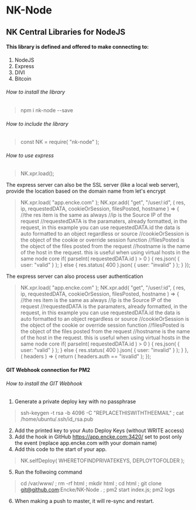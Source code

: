 # NK-Node
NK Central Libraries for NodeJS
------

#### This library is defined and offered to make connecting to:
1. NodeJS
2. Express
3. DIVI
4. Bitcoin


###### How to install the library
> npm i nk-node --save

###### How to include the library
> const NK = require( "nk-node" );

###### How to use express
> NK.xpr.load();

The express server can also be the SSL server (like a local web server), provide the location based on the domain name from let's encrypt 

> NK.xpr.load( "app.encke.com" );
> NK.xpr.add( "get", "/user/:id", ( res, ip, requestedDATA, cookieOrSession, filesPosted, hostname ) => {
>					//the res item is the same as always
>					//ip is the Source IP of the request
>					//requestedDATA is the paramaters, already formatted, in the request, in this example you can use requestedDATA.id the data is auto formatted to an object regardless or source
>					//cookieOrSession is the object of the cookie or override session function
>					//filesPosted is the object of the files posted from the request
>					//hostname is the name of the host in the request. this is useful when using virtual hosts in the same node core
>			if( parseInt( requestedDATA.id ) > 0 ) {
>				res.json( { user: "valid" } );
>			} else {
>				res.status( 400 ).json( { user: "invalid" } );
>			}
> });

The express server can also process user authentication

> NK.xpr.load( "app.encke.com" );
> NK.xpr.add( "get", "/user/:id", ( res, ip, requestedDATA, cookieOrSession, filesPosted, hostname ) => {
>					//the res item is the same as always
>					//ip is the Source IP of the request
>					//requestedDATA is the paramaters, already formatted, in the request, in this example you can use requestedDATA.id the data is auto formatted to an object regardless or source
>					//cookieOrSession is the object of the cookie or override session function
>					//filesPosted is the object of the files posted from the request
>					//hostname is the name of the host in the request. this is useful when using virtual hosts in the same node core
>			if( parseInt( requestedDATA.id ) > 0 ) {
>				res.json( { user: "valid" } );
>			} else {
>				res.status( 400 ).json( { user: "invalid" } );
>			}
> }, ( headers ) => {
>	return ( headers.auth == "isvalid" );
> });

#### GIT Webhook connection for PM2

###### How to install the GIT Webhook
1. Generate a private deploy key with no passphrase
> ssh-keygen -t rsa -b 4096 -C "REPLACETHISWITHTHEEMAIL" ; cat /home/ubuntu/.ssh/id_rsa.pub
2. Add the printed key to your Auto Deploy Keys (without WRITE access)
3. Add the hook in GitHub https://app.encke.com:3420/ set to post only the event (replace app.encke.com with your domain name)
4. Add this code to the start of your app.
> NK.selfDeploy( WHERETOFINDPRIVATEKEYS, DEPLOYTOFOLDER );
5. Run the follwoing command
> cd /var/www/ ; rm -rf html ; mkdir html ; cd html ; git clone git@github.com:Encke/NK-Node . ; pm2 start index.js; pm2 logs
6. When making a push to master, it will re-sync and restart.